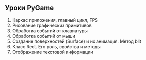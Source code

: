 ## Уроки PyGame
1. Каркас приложения, главный цикл, FPS
2. Рисование графическиз примитивов
3. Обработка событий от клавиатуры
4. Обработка событий от мыши
5. Создание поверхностей (Surface) и их анимация. Метод blit
6. Класс Rect. Его роль, свойства и методы
7. Отображение текстовой информации